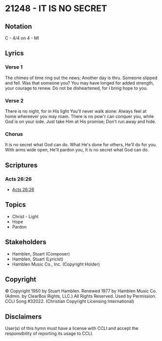 # 21248 - IT IS NO SECRET

## Notation

C - 4/4 on 4 - MI

## Lyrics

### Verse 1

The chimes of time ring out the news; Another day is thru. Someone slipped and fell. Was that someone you? You may have longed for added strength, your courage to renew. Do not be disheartened, for I bring hope to you.

### Verse 2

There is no night, for in His light You'll never walk alone: Always feel at home whereever you may roam. There is no pow'r can conquer you, while God is on your side. Just take Him at His promise; Don't run away and hide.

### Chorus

It is no secret what God can do. What He's done for others, He'll do for you. With arms wide open, He'll pardon you, It is no secret what God can do.


## Scriptures

### Acts 26:26

- [Acts 26:26](https://www.biblegateway.com/passage/?search=Acts%2026%3A26)


## Topics

- Christ - Light
- Hope
- Pardon

## Stakeholders

- Hamblen, Stuart (Composer)
- Hamblen, Stuart (Lyricist)
- Hamblen Music Co., Inc. (Copyright Holder)

## Copyright

© Copyright 1950 by Stuart Hamblen. Renewed 1977 by Hamblen Music Co. (Admin. by ClearBox Rights, LLC.) All Rights Reserved. Used by Permission. CCLI Song #32022.
(Christian Copyright Licensing International)

## Disclaimers

User(s) of this hymn must have a license with CCLI and accept the responsibility of reporting its usage to CCLI.

